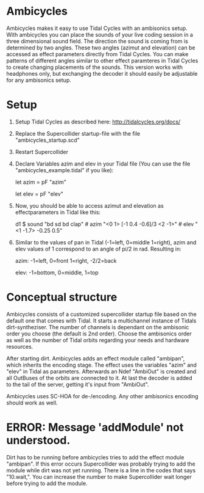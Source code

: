 # Ambicycles
Ambicycles makes it easy to use Tidal Cycles with an ambisonics setup. With ambicycles you can place the sounds of your live coding session in a three dimensional sound field. The direction the sound is coming from is determined by two angles. These two angles (azimut and elevation) can be accessed as effect parameters directly from Tidal Cycles. You can make patterns of different angles similar to other effect paramteres in Tidal Cycles to create changing placements of the sounds. This version works with headphones only, but exchanging the decoder it should easily be adjustable for any ambisonics setup.

# Setup
1. Setup Tidal Cycles as described here: http://tidalcycles.org/docs/
2. Replace the Supercollider startup-file with the file "ambicycles_startup.scd"
3. Restart Supercollider
4. Declare Variables azim and elev in your Tidal file (You can use the file "ambicycles_example.tidal" if you like):

      let azim = pF "azim"

      let elev = pF "elev"

5. Now, you should be able to access azimut and elevation as effectparameters in Tidal like this:

      d1 $ sound "bd sd bd clap" # azim  "<0 1> [-1 0.4 -0.6]/3 <2 -1>" # elev "<1 -1.7> -0.25 0.5"
      
6. Similar to the values of pan in Tidal (-1=left, 0=middle 1=right), azim and elev values of 1 correspond to an angle of pi/2 in rad. Resulting in:

      azim: -1=left, 0=front 1=right, -2/2=back

      elev: -1=bottom, 0=middle, 1=top
      
      
# Conceptual structure
Ambicycles consists of a customized supercollider startup file based on the default one that comes with Tidal. It starts a multichannel instance of Tidals dirt-syntheziser. The number of channels is dependant on the ambisonic order you choose (the default is 2nd order). Choose the ambisonics order as well as the number of Tidal orbits regarding your needs and hardware resources.

After starting dirt. Ambicycles adds an effect module called "ambipan", which inherits the encoding stage. The effect uses the variables "azim" and "elev" in Tidal as parameters. Afterwards an Ndef "AmbiOut" is created and all OutBuses of the orbits are connected to it. At last the decoder is added to the tail of the server, getting it's input from "AmbiOut".

Ambicycles uses SC-HOA for de-/encoding. Any other ambisonics encoding should work as well. 

# ERROR: Message 'addModule' not understood.
Dirt has to be running before ambicycles tries to add the effect module "ambipan". If this error occurs Supercollider was probably trying to add the module while dirt was not yet running. There is a line in the codes that says "10.wait,". You can increase the number to make Supercollider wait longer before trying to add the module.
